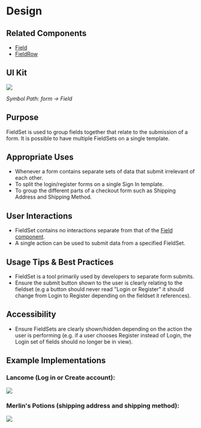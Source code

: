 # Design

## Related Components

- [Field](#!/Field)
- [FieldRow](#!/FieldSet)

## UI Kit

![](../../assets/images/components/field-set/fieldset-uikit.png)

*Symbol Path: form -> Field*

## Purpose

FieldSet is used to group fields together that relate to the submission of a form. It is possible to have multiple FieldSets on a single template.

## Appropriate Uses

- Whenever a form contains separate sets of data that submit irrelevant of each other.
- To split the login/register forms on a single Sign In template.
- To group the different parts of a checkout form such as Shipping Address and Shipping Method.

## User Interactions

- FieldSet contains no interactions separate from that of the [Field component](#!/Field).
- A single action can be used to submit data from a specified FieldSet.

## Usage Tips & Best Practices

- FieldSet is a tool primarily used by developers to separate form submits.
- Ensure the submit button shown to the user is clearly relating to the fieldset (e.g a button should never read "Login or Register" it should change from Login to Register depending on the fieldset it references).

## Accessibility
- Ensure FieldSets are clearly shown/hidden depending on the action the user is performing (e.g. if a user chooses Register instead of Login, the Login set of fields should no longer be in view).

## Example Implementations

### Lancome (Log in or Create account):

![](../../assets/images/components/field-set/fieldset-lancome.gif)

### Merlin's Potions (shipping address and shipping method):

![](../../assets/images/components/field-set/fieldset-merlins.png)
